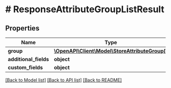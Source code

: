 # # ResponseAttributeGroupListResult

## Properties

Name | Type | Description | Notes
------------ | ------------- | ------------- | -------------
**group** | [**\OpenAPI\Client\Model\StoreAttributeGroup[]**](StoreAttributeGroup.md) |  | [optional]
**additional_fields** | **object** |  | [optional]
**custom_fields** | **object** |  | [optional]

[[Back to Model list]](../../README.md#models) [[Back to API list]](../../README.md#endpoints) [[Back to README]](../../README.md)
